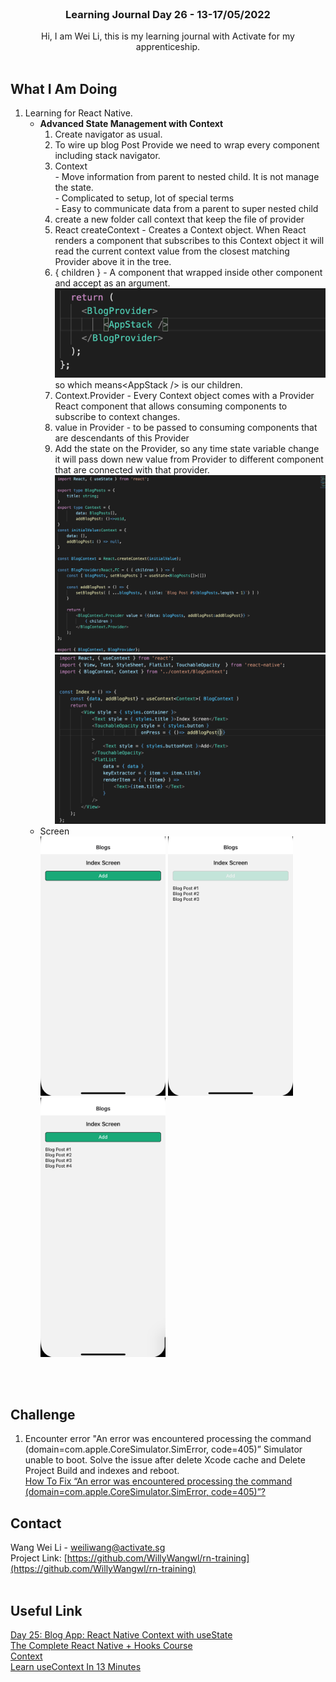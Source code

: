 <br />
<div align="center">

  <h3 align="center">Learning Journal Day 26 - 13-17/05/2022</h3>

  <p align="center">
    Hi, I am Wei Li, this is my learning journal with Activate for my apprenticeship. 
    <br /><br />
  </p>
</div>
<!-- What I Am Doing -->

## What I Am Doing

<oL>
  <li>    
    Learning for React Native.
    <ul>
        <li>
            <b>Advanced State Management with Context</b> <br />
             <ol>
                <li>Create navigator as usual.</li>
                <li>To wire up blog Post Provide we need to wrap every component including stack navigator.</li>
                <li>Context<br />
                    - Move information from parent to nested child. It is not manage the state.<br />
                    - Complicated to setup, lot of special terms<br />
                    - Easy to communicate data from a parent to super nested child<br />
                </li>
                <li>create a new folder call context that keep the file of provider</li>
                <li>React createContext - Creates a Context object. When React renders a component that subscribes to this Context object it will read the current context value from the closest matching Provider above it in the tree.</li>
                <li>{ children } - A component that wrapped inside other component and accept as an argument.<br />
                    <img src="../img/May/13/01.png" width="500"/><br />
                    so which means&#60;AppStack /&#62; is our children. 
                </li>
                <li>Context.Provider - Every Context object comes with a Provider React component that allows consuming components to subscribe to context changes.</li>
                <li>value in Provider - to be passed to consuming components that are descendants of this Provider</li>
                <li>Add the state on the Provider, so any time state variable change it will pass down new value from Provider to different component that are connected with that provider.  </li>
                <img src="../img/May/13/02.png" width="500"/><br />
                <img src="../img/May/13/03.png" width="500"/><br />
            </ol>
        </li>
        <li>Screen<br />
            <img src="../img/May/13/04.png" width="200"/>
            <img src="../img/May/13/05.png" width="200"/>
            <img src="../img/May/13/06.png" width="200"/>
        </li>
    </ul>
    </li>
</ol>
<br /><br />

<!-- Challenge -->

## Challenge

1. Encounter error "An error was encountered processing the command (domain=com.apple.CoreSimulator.SimError, code=405)” Simulator unable to boot. Solve the issue after delete Xcode cache and Delete Project Build and indexes and reboot.<br />
   [How To Fix “An error was encountered processing the command (domain=com.apple.CoreSimulator.SimError, code=405)”?](https://trustsu.com/react-native/an-error-was-encountered-processing-the-command-domaincom-apple-coresimulator-simerror-code405/)<br />

<!-- CONTACT -->

## Contact

Wang Wei Li - weiliwang@activate.sg<br />
Project Link: [https://github.com/WillyWangwl/rn-training](https://github.com/WillyWangwl/rn-training)
<br /><br />

<!-- Useful Link -->

## Useful Link

[Day 25: Blog App: React Native Context with useState](https://docs.google.com/document/d/1obVGcsmgY1SHk4I15jZEN0x2vCZH6x1GlTUiUmHw-tY/edit#heading=h.sjc7nb6il2di)<br />
[The Complete React Native + Hooks Course](https://www.udemy.com/course/the-complete-react-native-and-redux-course/learn/lecture/22028562#overview)<br />
[Context](https://reactjs.org/docs/context.html)<br />
[Learn useContext In 13 Minutes](https://www.youtube.com/watch?v=5LrDIWkK_Bc)<br />

